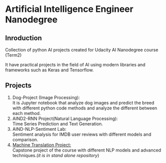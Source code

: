 # Artificial Intelligence Engineer Nanodegree
## Inroduction
Collection of python AI projects created for Udacity AI Nanodegree course (Term2)

It have practical projects in the field of AI using modern libraries and frameworks such as Keras and Tensorflow.

## Projects
1. Dog-Project (Image Processing): <br/>
It is Jupyter notebook that analyze dog images and predict the breed with different python code methods and analyze the different between each method.<br/>
2. AIND2-RNN  Project(Natural Language Processing): <br/>
Time Series Prediction and Text Generation.
3. AIND-NLP-Sentiment Lab: <br/>
Sentiment analysis for IMDB user reviews with different models and comparison.<br/>
4. [Machine Translation Project:](https://github.com/Barqawiz/aind2-nlp-capstone-translation) <br/>
Capstone project of the course with different NLP models and advanced techniques.(*it is in stand alone repository*)
